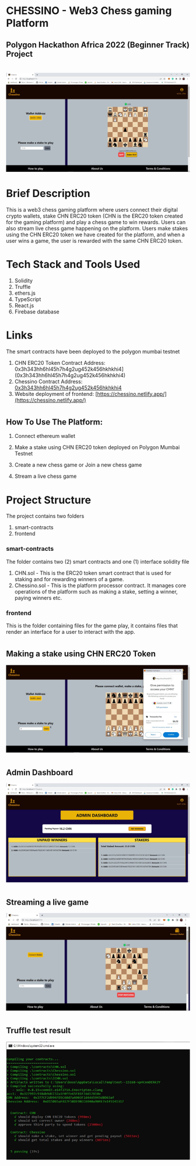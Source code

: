 # CHESSINO - Web3 Chess gaming Platform

## Polygon Hackathon Africa 2022 (Beginner Track) Project

#

![A Live chess game](frontend/src/components/images/live-game.jpg)

#

# Brief Description

This is a web3 chess gaming platform where users connect their digital crypto wallets, stake CHN ERC20 token (CHN is the ERC20 token created for the gaming platform) and play a chess game to win rewards. Users can also stream live chess game happening on the platform. Users make stakes using the CHN ERC20 token we have created for the platform, and when a user wins a game, the user is rewarded with the same CHN ERC20 token.

#

# Tech Stack and Tools Used

1. Solidity
2. Truffle
3. ethers.js
4. TypeScript
5. React.js
6. Firebase database

#

# Links

The smart contracts have been deployed to the polygon mumbai testnet

1. CHN ERC20 Token Contract Address:
   0x3h343hh6hl45h7h4g2ug452k456hkhkhi4](0x3h343hh6hl45h7h4g2ug452k456hkhkhi4)
2. Chessino Contract Address:
   [0x3h343hh6hl45h7h4g2ug452k456hkhkhi4](0x3h343hh6hl45h7h4g2ug452k456hkhkhi4)
3. Website deployment of frontend:
   [https://chessino.netlify.app/](https://chessino.netlify.app/)

#

## How To Use The Platform:

1. Connect ethereum wallet

2. Make a stake using CHN ERC20 token deployed on Polygon Mumbai Testnet

3. Create a new chess game or Join a new chess game

4. Stream a live chess game

#

# Project Structure

The project contains two folders

1. smart-contracts
2. frontend

### smart-contracts

The folder contains two (2) smart contracts and one (1) interface solidity file

1. CHN.sol - This is the ERC20 token smart contract that is used for staking and for rewarding winners of a game.
2. Chessino.sol - This is the platform processor contract. It manages core operations of the platform such as making a stake, setting a winner, paying winners etc.

### frontend

This is the folder containing files for the game play, it contains files that render an interface for a user to interact with the app.

#

## Making a stake using CHN ERC20 Token

![A Live chess game](frontend/src/components/images/staking-game.jpg)

#

## Admin Dashboard

![Admin dashboard](frontend/src/components/images/admin.jpg)

#

## Streaming a live game

![Stream live chess game](frontend/src/components/images/watch-live-game.jpg)

#

## Truffle test result

![Stream live chess game](frontend/src/components/images/truffle-test.jpg)
